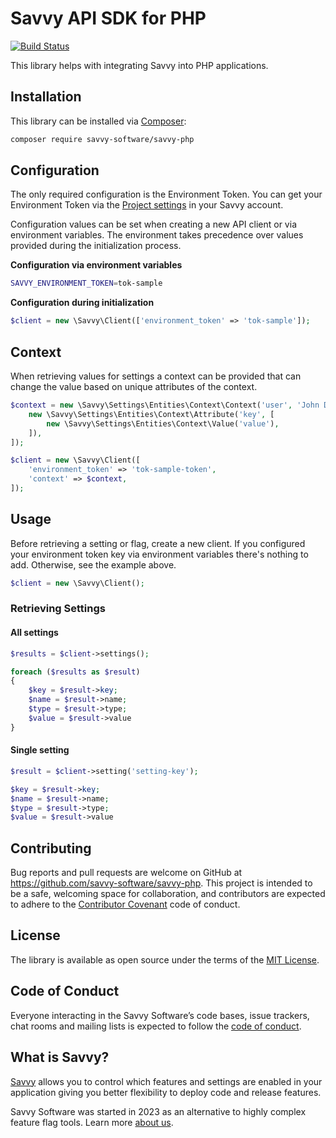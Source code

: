 # Savvy API SDK for PHP 

[![Build Status](https://github.com/savvy-software/savvy-php/actions/workflows/tests.yml/badge.svg)](https://github.com/savvy-software/savvy-php)

This library helps with integrating Savvy into PHP applications.

## Installation

This library can be installed via [Composer](https://getcomposer.org):

```bash
composer require savvy-software/savvy-php
```

## Configuration

The only required configuration is the Environment Token. You can get your Environment Token via the [Project settings](https://app.havesavvy.com/admin/projects) in your Savvy account.

Configuration values can be set when creating a new API client or via environment variables. The environment takes precedence over values provided during the initialization process.

**Configuration via environment variables**

```bash
SAVVY_ENVIRONMENT_TOKEN=tok-sample
```

**Configuration during initialization**

```php
$client = new \Savvy\Client(['environment_token' => 'tok-sample']);
```

## Context

When retrieving values for settings a context can be provided that can change the value based on unique attributes of the context.

```php
$context = new \Savvy\Settings\Entities\Context\Context('user', 'John Doe', 'john-doe'[
    new \Savvy\Settings\Entities\Context\Attribute('key', [
        new \Savvy\Settings\Entities\Context\Value('value'),
    ]),
]);

$client = new \Savvy\Client([
    'environment_token' => 'tok-sample-token',
    'context' => $context,
]);
```

## Usage

Before retrieving a setting or flag, create a new client. If you configured your environment token key via environment variables there's nothing to add. Otherwise, see the example above.

```php
$client = new \Savvy\Client();
```

### Retrieving Settings

#### All settings

```php
$results = $client->settings();

foreach ($results as $result)
{
    $key = $result->key;
    $name = $result->name;
    $type = $result->type;
    $value = $result->value
}
```

#### Single setting

```php
$result = $client->setting('setting-key');

$key = $result->key;
$name = $result->name;
$type = $result->type;
$value = $result->value
```

## Contributing

Bug reports and pull requests are welcome on GitHub at https://github.com/savvy-software/savvy-php. This project is intended to be a safe, welcoming space for collaboration, and contributors are expected to adhere to the [Contributor Covenant](http://contributor-covenant.org) code of conduct.

## License

The library is available as open source under the terms of the [MIT License](http://opensource.org/licenses/MIT).

## Code of Conduct

Everyone interacting in the Savvy Software’s code bases, issue trackers, chat rooms and mailing lists is expected to follow the [code of conduct](https://github.com/savvy-software/savvy-php/blob/master/CODE_OF_CONDUCT.md).

## What is Savvy?

[Savvy](https://havesavvy.com/) allows you to control which features and settings are enabled in your application giving you better flexibility to deploy code and release features.

Savvy Software was started in 2023 as an alternative to highly complex feature flag tools. Learn more [about us](https://havesavvy.com/).
